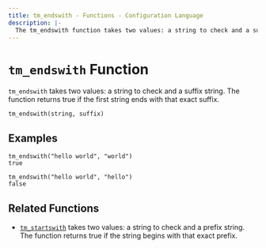 ```yaml
---
title: tm_endswith - Functions - Configuration Language
description: |-
  The tm_endswith function takes two values: a string to check and a suffix string. It returns true if the first string ends with that exact suffix.
---
```


# `tm_endswith` Function

`tm_endswith` takes two values: a string to check and a suffix string. The function returns true if the first string ends with that exact suffix.

```hcl
tm_endswith(string, suffix)
```

## Examples

```
tm_endswith("hello world", "world")
true

tm_endswith("hello world", "hello")
false
```

## Related Functions

- [`tm_startswith`](./tm_startswith.md) takes two values: a string to check and a prefix string. The function returns true if the string begins with that exact prefix.
